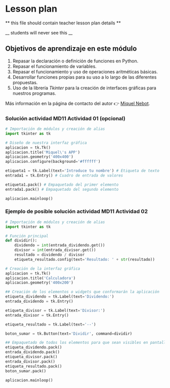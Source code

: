 # Lesson plan
  
  ** this file should contain teacher lesson plan details ** 

  __ students will never see this __

  ## Objetivos de aprendizaje en este módulo
  1. Repasar la declaración o definición de funciones en Python.
  2. Repasar el funcionamiento de variables. 
  3. Repasar el funcionamiento y uso de operaciones aritméticas básicas.
  6. Desarrollar funciones propias para su uso a lo largo de las diferentes propuestas.
  7. Uso de la librería _Tkinter_ para la creación de interfaces gráficas para nuestros programas.

  Más información en la página de contacto del autor 👉 [Miquel Nebot](https://miquelnebot.es).

### Solución actividad MD11 Actividad 01 (opcional)
```Python
# Importación de módulos y creación de alias
import tkinter as tk

# Diseño de nuestra interfaz gráfica
aplicacion = tk.Tk() 
aplicacion.title('Miquel\'s APP') 
aplicacion.geometry('400x400') 
aplicacion.configure(background='#ffffff')

etiqueta1 = tk.Label(text='Introduce tu nombre') # Etiqueta de texto
entrada1 = tk.Entry() # Cuadro de entrada de valores

etiqueta1.pack() # Empaquetado del primer elemento
entrada1.pack() # Empaquetado del segundo elemento

aplicacion.mainloop() 
```

### Ejemplo de posible solución actividad MD11 Actividad 02
```Python
# Importación de módulos y creación de alias
import tkinter as tk

# Función principal
def dividir():
    dividendo = int(entrada_dividendo.get())
    divisor = int(entrada_divisor.get())
    resultado = dividendo / divisor
    etiqueta_resultado.config(text='Resultado: ' + str(resultado))

# Creación de la interfaz gráfica
aplicacion = tk.Tk()
aplicacion.title('Calculadora')
aplicacion.geometry('400x200')

## Creación de los elementos o widgets que conformarán la aplicación
etiqueta_dividendo = tk.Label(text='Dividendo:')
entrada_dividendo = tk.Entry()

etiqueta_divisor = tk.Label(text='Divisor:')
entrada_divisor = tk.Entry()

etiqueta_resultado = tk.Label(text='--')

boton_sumar = tk.Button(text='Dividir', command=dividir)

## Empaquetado de todos los elementos para que sean visibles en pantalla
etiqueta_dividendo.pack()
entrada_dividendo.pack()
etiqueta_divisor.pack()
entrada_divisor.pack()
etiqueta_resultado.pack()
boton_sumar.pack()

aplicacion.mainloop()
```

